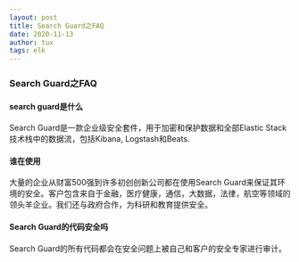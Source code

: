 ```yaml
---
layout: post
title: Search Guard之FAQ
date: 2020-11-13
author: tux
tags: elk
---
```


### Search Guard之FAQ

#### search guard是什么

Search Guard是一款企业级安全套件，用于加密和保护数据和全部Elastic Stack技术栈中的数据流，包括Kibana, Logstash和Beats.

#### 谁在使用

大量的企业从财富500强到许多初创创新公司都在使用Search Guard来保证其环境的安全。客户包含来自于金融，医疗健康，通信，大数据，法律，航空等领域的领头羊企业。我们还与政府合作，为科研和教育提供安全。

#### Search Guard的代码安全吗

Search Guard的所有代码都会在安全问题上被自己和客户的安全专家进行审计。


